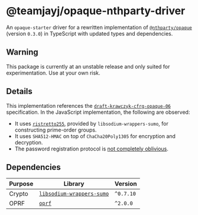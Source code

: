 # @teamjayj/opaque-nthparty-driver

An `opaque-starter` driver for a rewritten implementation of [`@nthparty/opaque`](https://github.com/nthparty/opaque) (version `0.3.0`) in TypeScript with updated types and dependencies.

## Warning

This package is currently at an unstable release and only suited for experimentation. Use at your own risk.

## Details

This implementation references the [`draft-krawczyk-cfrg-opaque-06`](https://datatracker.ietf.org/doc/html/draft-krawczyk-cfrg-opaque-06) specification. In the JavaScript implementation, the following are observed:

-   It uses [`ristretto255`](https://ristretto.group/), provided by `libsodium-wrappers-sumo`, for constructing prime-order groups.
-   It uses `SHA512-HMAC` on top of `ChaCha20Poly1305` for encryption and decryption.
-   The password registration protocol is [not completely oblivious](https://github.com/nthparty/opaque/issues/1).

## Dependencies

| Purpose | Library                                                                            | Version   |
| ------- | ---------------------------------------------------------------------------------- | --------- |
| Crypto  | [`libsodium-wrappers-sumo`](https://www.npmjs.com/package/libsodium-wrappers-sumo) | `^0.7.10` |
| OPRF    | [`oprf`](https://www.npmjs.com/package/oprf)                                       | `^2.0.0`  |
